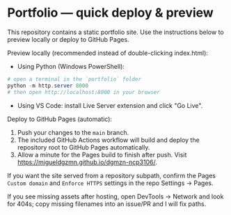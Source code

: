 # Portfolio — quick deploy & preview

This repository contains a static portfolio site. Use the instructions below to preview locally or deploy to GitHub Pages.

Preview locally (recommended instead of double-clicking index.html):

- Using Python (Windows PowerShell):

```powershell
# open a terminal in the `portfolio` folder
python -m http.server 8000
# then open http://localhost:8000 in your browser
```

- Using VS Code: install Live Server extension and click "Go Live".

Deploy to GitHub Pages (automatic):

1. Push your changes to the `main` branch.
2. The included GitHub Actions workflow will build and deploy the repository root to GitHub Pages automatically.
3. Allow a minute for the Pages build to finish after push. Visit https://migueldgzmn.github.io/dgmzn-ncp3106/.

If you want the site served from a repository subpath, confirm the Pages `Custom domain` and `Enforce HTTPS` settings in the repo Settings → Pages.

If you see missing assets after hosting, open DevTools → Network and look for 404s; copy missing filenames into an issue/PR and I will fix paths.
